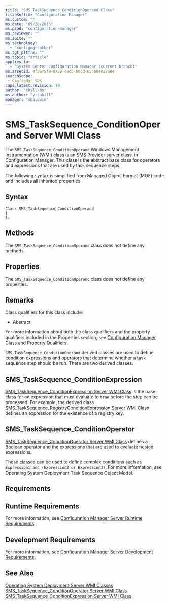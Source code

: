 ```yaml
---
title: "SMS_TaskSequence_ConditionOperand Class"
titleSuffix: "Configuration Manager"
ms.custom: ""
ms.date: "09/20/2016"
ms.prod: "configuration-manager"
ms.reviewer: ""
ms.suite: ""
ms.technology:
  - "configmgr-other"
ms.tgt_pltfrm: ""
ms.topic: "article"
applies_to:
  - "System Center Configuration Manager (current branch)"
ms.assetid: 4f0075f9-d759-4edb-b0cd-65cb64827aeesearchScope: - ConfigMgr SDK
caps.latest.revision: 10
author: "shill-ms"
ms.author: "v-suhill"
manager: "mbaldwin"
---
```

# SMS_TaskSequence_ConditionOperand Server WMI Class
The `SMS_TaskSequence_ConditionOperand` Windows Management Instrumentation (WMI) class is an SMS Provider server class, in Configuration Manager. This class is the abstract base class for operators and expressions that are used by task sequence steps.  

 The following syntax is simplified from Managed Object Format (MOF) code and includes all inherited properties.  

## Syntax  

```  
Class SMS_TaskSequence_ConditionOperand  
{  
};  
```  

## Methods  
 The `SMS_TaskSequence_ConditionOperand` class does not define any methods.  

## Properties  
 The `SMS_TaskSequence_ConditionOperand` class does not define any properties.  

## Remarks  
 Class qualifiers for this class include:  

-   Abstract  

 For more information about both the class qualifiers and the property qualifiers included in the Properties section, see [Configuration Manager Class and Property Qualifiers](../../../develop/reference/misc/class-and-property-qualifiers.md).  

 `SMS_TaskSequence_ConditionOperand` derived classes are used to define condition expressions and operators that determine whether a task sequence step should be run. There are two derived classes.  

## SMS_TaskSequence_ConditionExpression  
 [SMS_TaskSequence_ConditionExpression Server WMI Class](../../../develop/reference/osd/sms_tasksequence_conditionexpression-server-wmi-class.md) is the base class for an expression that must evaluate to `true` before the step can be processed. For example, the derived class [SMS_TaskSequence_RegistryConditionExpression Server WMI Class](../../../develop/reference/osd/sms_tasksequence_registryconditionexpression-server-wmi-class.md) defines an expression for the existence of a registry key.  

## SMS_TaskSequence_ConditionOperator  
 [SMS_TaskSequence_ConditionOperator Server WMI Class](../../../develop/reference/osd/sms_tasksequence_conditionoperator-server-wmi-class.md) defines a Boolean operator and the expressions that are used to evaluate nested expressions.  

 These classes can be used to define complex conditions such as `Expression1 and (Expression2 or Expression3)`. For more information, see Operating System Deployment Task Sequence Object Model.  

## Requirements  

## Runtime Requirements  
 For more information, see [Configuration Manager Server Runtime Requirements](../../../develop/core/reqs/server-runtime-requirements.md).  

## Development Requirements  
 For more information, see [Configuration Manager Server Development Requirements](../../../develop/core/reqs/server-development-requirements.md).  

## See Also  
 [Operating System Deployment Server WMI Classes](../../../develop/reference/osd/operating-system-deployment-server-wmi-classes.md)   
 [SMS_TaskSequence_ConditionOperator Server WMI Class](../../../develop/reference/osd/sms_tasksequence_conditionoperator-server-wmi-class.md)   
 [SMS_TaskSequence_ConditionExpression Server WMI Class](../../../develop/reference/osd/sms_tasksequence_conditionexpression-server-wmi-class.md)
